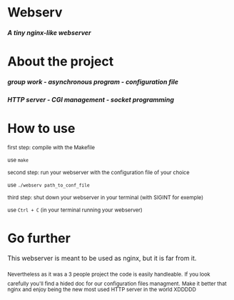 # Webserv
##### A tiny nginx-like webserver

# About the project
##### group work - asynchronous program - configuration file
##### HTTP server - CGI management - socket programming

# How to use
<sub>first step: compile with the Makefile</sub>

<sub>use ```make``` </sub>

<sub>second step: run your webserver with the configuration file of your choice</sub>

<sub>use ```./webserv path_to_conf_file``` </sub>

<sub>third step: shut down your webserver in your terminal (with SIGINT for exemple)</sub>

<sub>use ```Ctrl + C``` (in your terminal running your webserver)</sub>


# Go further
<su>This webserver is meant to be used as nginx, but it is far from it.</sub>

<sub>Nevertheless as it was a 3 people project the code is easily handleable.</sub>
<sub>If you look carefully you'll find a hided doc for our configuration files managment.</sub>
<sub>Make it better that nginx and enjoy being the new most used HTTP server in the world XDDDDD</sub>
